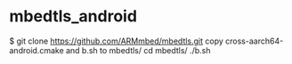 # mbedtls_android
$ git clone https://github.com/ARMmbed/mbedtls.git
copy cross-aarch64-android.cmake and b.sh  to mbedtls/
cd mbedtls/
./b.sh

